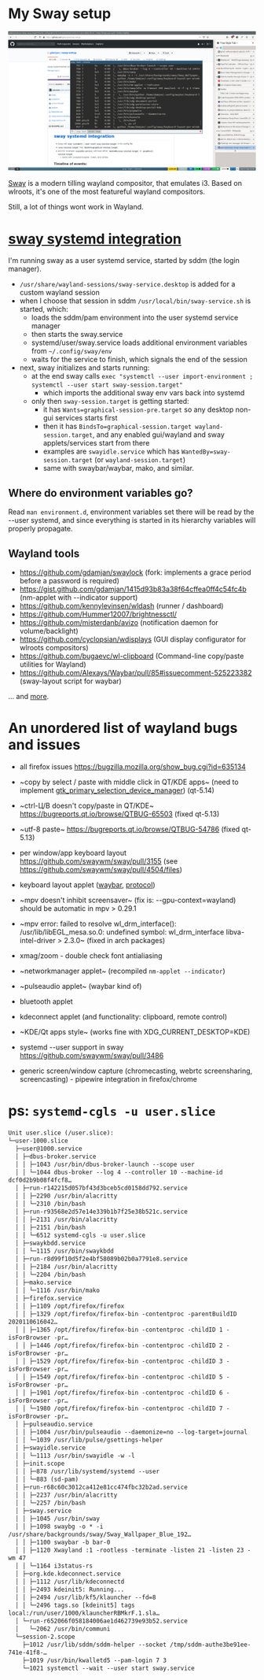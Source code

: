 # My Sway setup

![sway screenshot](./sway.png)

[Sway](https://swaywm.org/) is a modern tilling wayland compositor, that emulates i3.
Based on wlroots, it's one of the most featureful wayland compositors.

Still, a lot of things wont work in Wayland.

# [sway systemd integration](https://github.com/swaywm/sway/wiki/Systemd-integration)

I'm running sway as a user systemd service, started by sddm (the login manager).

* `/usr/share/wayland-sessions/sway-service.desktop` is added for a custom wayland session
* when I choose that session in sddm `/usr/local/bin/sway-service.sh` is started, which:
  * loads the sddm/pam environment into the user systemd service manager
  * then starts the sway.service
  * systemd/user/sway.service loads additional environment variables from `~/.config/sway/env`
  * waits for the service to finish, which signals the end of the session
* next, sway initializes and starts running:
  * at the end sway calls `exec "systemctl --user import-environment ; systemctl --user start sway-session.target"`
    * which imports the additional sway env vars back into systemd
  * only then `sway-session.target` is getting started:
    * it has `Wants=graphical-session-pre.target` so any desktop non-gui services starts first
    * then it has `BindsTo=graphical-session.target wayland-session.target`, and any enabled
      gui/wayland and sway applets/services start from there
    * examples are `swayidle.service` which has `WantedBy=sway-session.target` (or `wayland-session.target`)
    * same with swaybar/waybar, mako, and similar.

## Where do environment variables go?

Read `man environment.d`, environment variables set there will be read by the
--user systemd, and since everything is started in its hierarchy variables will
properly propagate.

## Wayland tools
- https://github.com/gdamjan/swaylock (fork: implements a grace period before a password is required)
- https://gist.github.com/gdamjan/1415d93b83a38f64cffea0ff4c54fc4b (nm-applet with --indicator support)
- https://github.com/kennylevinsen/wldash (runner / dashboard)
- https://github.com/Hummer12007/brightnessctl/
- https://github.com/misterdanb/avizo (notification daemon for volume/backlight)
- https://github.com/cyclopsian/wdisplays (GUI display configurator for wlroots compositors)
- https://github.com/bugaevc/wl-clipboard (Command-line copy/paste utilities for Wayland)
- https://github.com/Alexays/Waybar/pull/85#issuecomment-525223382 (sway-layout script for waybar)

… and [more](https://github.com/topics/sway).

# An unordered list of wayland bugs and issues

- all firefox issues https://bugzilla.mozilla.org/show_bug.cgi?id=635134
- ~copy by select / paste with middle click in QT/KDE apps~
  (need to implement [gtk_primary_selection_device_manager](https://bugreports.qt.io/browse/QTBUG-66008)) (qt-5.14)
- ~ctrl-Ц/В doesn't copy/paste in QT/KDE~ https://bugreports.qt.io/browse/QTBUG-65503 (fixed qt-5.13)
- ~utf-8 paste~ https://bugreports.qt.io/browse/QTBUG-54786 (fixed qt-5.13)
- per window/app keyboard layout
  https://github.com/swaywm/sway/pull/3155 (see https://github.com/swaywm/sway/pull/4504/files)
- keyboard layout applet ([waybar](https://github.com/Alexays/Waybar/issues/66), [protocol](https://github.com/swaywm/wlr-protocols/pull/31))

- ~mpv doesn't inhibit screensaver~ (fix is: --gpu-context=wayland)
  should be automatic in mpv > 0.29.1
- ~mpv error: failed to resolve wl_drm_interface(): /usr/lib/libEGL_mesa.so.0: undefined symbol: wl_drm_interface
  libva-intel-driver > 2.3.0~ (fixed in arch packages)

- xmag/zoom - double check font antialiasing
- ~networkmanager applet~ (recompiled `nm-applet --indicator`)
- ~pulseaudio applet~ (waybar kind of)
- bluetooth applet
- kdeconnect applet (and functionality: clipboard, remote control)
- ~KDE/Qt apps style~ (works fine with XDG_CURRENT_DESKTOP=KDE)
- systemd --user support in sway https://github.com/swaywm/sway/pull/3486
- generic screen/window capture (chromecasting, webrtc screensharing, screencasting) - pipewire integration in firefox/chrome

# ps: `systemd-cgls -u user.slice`

```
Unit user.slice (/user.slice):
└─user-1000.slice 
  ├─user@1000.service 
  │ ├─dbus-broker.service 
  │ │ ├─1043 /usr/bin/dbus-broker-launch --scope user
  │ │ └─1044 dbus-broker --log 4 --controller 10 --machine-id dcf0d2b9b08f4fcf8…
  │ ├─run-r142215d057bf43d3bceb5cd0158dd792.service 
  │ │ ├─2290 /usr/bin/alacritty
  │ │ └─2310 /bin/bash
  │ ├─run-r93568e2d57e14e339b1b7f25e38b521c.service 
  │ │ ├─2131 /usr/bin/alacritty
  │ │ ├─2151 /bin/bash
  │ │ └─6512 systemd-cgls -u user.slice
  │ ├─swaykbdd.service 
  │ │ └─1115 /usr/bin/swaykbdd
  │ ├─run-r8d99f10d5f2e4bf58089b02b0a7791e8.service 
  │ │ ├─2184 /usr/bin/alacritty
  │ │ └─2204 /bin/bash
  │ ├─mako.service 
  │ │ └─1116 /usr/bin/mako
  │ ├─firefox.service 
  │ │ ├─1109 /opt/firefox/firefox
  │ │ ├─1329 /opt/firefox/firefox-bin -contentproc -parentBuildID 2020110616042…
  │ │ ├─1365 /opt/firefox/firefox-bin -contentproc -childID 1 -isForBrowser -pr…
  │ │ ├─1446 /opt/firefox/firefox-bin -contentproc -childID 2 -isForBrowser -pr…
  │ │ ├─1529 /opt/firefox/firefox-bin -contentproc -childID 3 -isForBrowser -pr…
  │ │ ├─1549 /opt/firefox/firefox-bin -contentproc -childID 5 -isForBrowser -pr…
  │ │ ├─1901 /opt/firefox/firefox-bin -contentproc -childID 6 -isForBrowser -pr…
  │ │ └─1980 /opt/firefox/firefox-bin -contentproc -childID 7 -isForBrowser -pr…
  │ ├─pulseaudio.service 
  │ │ ├─1004 /usr/bin/pulseaudio --daemonize=no --log-target=journal
  │ │ └─1039 /usr/lib/pulse/gsettings-helper
  │ ├─swayidle.service 
  │ │ └─1113 /usr/bin/swayidle -w -l
  │ ├─init.scope 
  │ │ ├─878 /usr/lib/systemd/systemd --user
  │ │ └─883 (sd-pam)
  │ ├─run-r68c60c3012ca412e81cc474fbc32b2ad.service 
  │ │ ├─2237 /usr/bin/alacritty
  │ │ └─2257 /bin/bash
  │ ├─sway.service 
  │ │ ├─1045 /usr/bin/sway
  │ │ ├─1098 swaybg -o * -i /usr/share/backgrounds/sway/Sway_Wallpaper_Blue_192…
  │ │ ├─1100 swaybar -b bar-0
  │ │ ├─1120 Xwayland :1 -rootless -terminate -listen 21 -listen 23 -wm 47
  │ │ └─1164 i3status-rs
  │ ├─org.kde.kdeconnect.service 
  │ │ ├─1112 /usr/lib/kdeconnectd
  │ │ ├─2493 kdeinit5: Running...
  │ │ ├─2494 /usr/lib/kf5/klauncher --fd=8
  │ │ └─2496 tags.so [kdeinit5] tags local:/run/user/1000/klauncherRBMkrF.1.sla…
  │ └─run-r652066f058184006ae1d462739e93b52.service 
  │   └─2062 /usr/bin/communi
  └─session-2.scope 
    ├─1012 /usr/lib/sddm/sddm-helper --socket /tmp/sddm-authe3be91ee-741e-41f8-…
    ├─1019 /usr/bin/kwalletd5 --pam-login 7 3
    └─1021 systemctl --wait --user start sway.service
```
